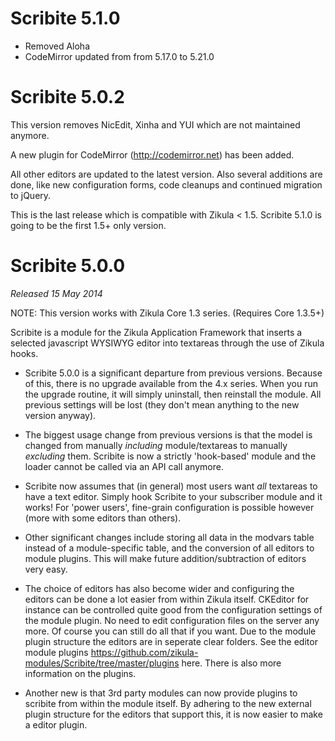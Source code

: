 Scribite 5.1.0
==============

- Removed Aloha
- CodeMirror updated from from 5.17.0 to 5.21.0

Scribite 5.0.2
==============

This version removes NicEdit, Xinha and YUI which are not maintained anymore.

A new plugin for CodeMirror (http://codemirror.net) has been added.

All other editors are updated to the latest version. Also several additions are done,
like new configuration forms, code cleanups and continued migration to jQuery.

This is the last release which is compatible with Zikula < 1.5. Scribite 5.1.0 is going
to be the first 1.5+ only version.


Scribite 5.0.0
==============

_Released 15 May 2014_

NOTE: This version works with Zikula Core 1.3 series. (Requires Core 1.3.5+)

Scribite is a module for the Zikula Application Framework that inserts a 
selected javascript WYSIWYG editor into textareas through the use of Zikula hooks.

* Scribite 5.0.0 is a significant departure from previous versions. Because of
this, there is no upgrade available from the 4.x series. When you run the 
upgrade routine, it will simply uninstall, then reinstall the module. All
previous settings will be lost (they don't mean anything to the new version
anyway).

* The biggest usage change from previous versions is that the model is changed from 
manually *including* module/textareas to manually *excluding* them. Scribite
is now a strictly 'hook-based' module and the loader cannot be called via an
API call anymore.

* Scribite now assumes that (in general) most users want *all* textareas to have
a text editor. Simply hook Scribite to your subscriber module and it works!
For 'power users', fine-grain configuration is possible however (more with
some editors than others).

* Other significant changes include storing all data in the modvars table instead 
of a module-specific table, and the conversion of all editors to module plugins.
This will make future addition/subtraction of editors very easy.

* The choice of editors has also become wider and configuring the editors can be done a lot easier from within Zikula itself. CKEditor for instance can be controlled quite good from the configuration settings of the module plugin. No need to edit configuration files on the server any more. Of course you can still do all that if you want. Due to the module plugin structure the editors are in seperate clear folders. See the editor module plugins https://github.com/zikula-modules/Scribite/tree/master/plugins here. There is also more information on the plugins.

* Another new is that 3rd party modules can now provide plugins to scribite from within the module itself. By adhering to the new external plugin structure for the editors that support this, it is now easier to make a editor plugin.


